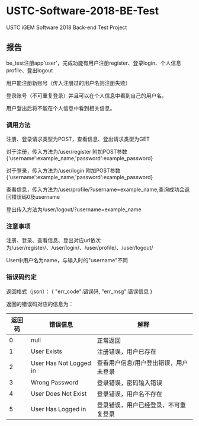 # USTC-Software-2018-BE-Test
USTC iGEM Software 2018 Back-end Test Project

## 报告

be_test注册app'user'，完成功能有用户注册register、登录login、个人信息profile、登出logout

用户能注册新账号（传入注册过的用户名则注册失败）

登录账号（不可重复登录）并且可以在个人信息中看到自己的用户名。

用户登出后将不能在个人信息中看到相关信息。

### 调用方法

注册、登录请求类型为POST，查看信息、登出请求类型为GET

对于注册，传入方法为/user/register 附加POST参数{'username':example_name,'password':example_password}

对于登录，传入方法为/user/login    附加POST参数{'username':example_name,'password':example_password}

查看信息，传入方法为/user/profile/?username=example_name,查询成功会返回错误码0及username

登出传入方法为/user/logout/?username=example_name

### 注意事项

注册、登录、查看信息、登出对应url依次为/user/register/、/user/login/、/user/profile/、/user/logout/

User中用户名为name，与输入时的"username"不同

### 错误码约定

返回格式（json）：
{
    "err_code":错误码,
    "err_msg":错误信息
}

返回的错误码对应的信息为：

返回码 | 错误信息 | 解释
 ---- | ---- | ---- 
0 | null | 正常返回
1 | User Exists | 注册错误，用户已存在
2 | User Has Not Logged in | 查看用户信息/用户登出错误，用户未登录
3 | Wrong Password | 登录错误，密码输入错误
4 | User Does Not Exist | 登录错误，用户名不存在
5 | User Has Logged in | 登录错误，用户已经登录，不可重复登录
